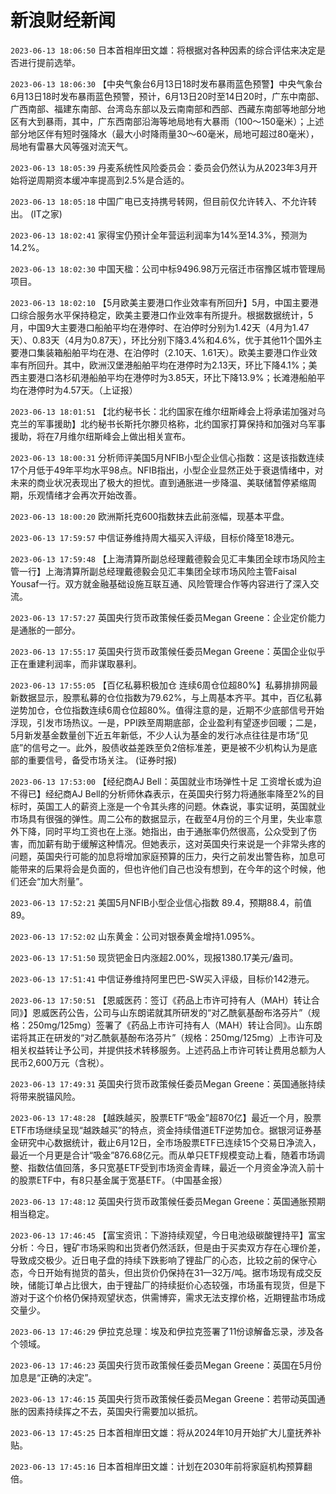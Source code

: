# 新浪财经新闻
`2023-06-13 18:06:50` 日本首相岸田文雄：将根据对各种因素的综合评估来决定是否进行提前选举。

`2023-06-13 18:06:30` 【中央气象台6月13日18时发布暴雨蓝色预警】中央气象台6月13日18时发布暴雨蓝色预警，预计，6月13日20时至14日20时，广东中南部、广西南部、福建东南部、台湾岛东部以及云南南部和西部、西藏东南部等地部分地区有大到暴雨，其中，广东西南部沿海等地局地有大暴雨（100～150毫米）；上述部分地区伴有短时强降水（最大小时降雨量30～60毫米，局地可超过80毫米），局地有雷暴大风等强对流天气。

`2023-06-13 18:05:39` 丹麦系统性风险委员会：委员会仍然认为从2023年3月开始将逆周期资本缓冲率提高到2.5%是合适的。

`2023-06-13 18:05:18`   中国广电已支持携号转网，但目前仅允许转入、不允许转出。 (IT之家)

`2023-06-13 18:02:41` 家得宝仍预计全年营运利润率为14%至14.3%，预测为14.2%。

`2023-06-13 18:02:30` 中国天楹：公司中标9496.98万元宿迁市宿豫区城市管理局项目。

`2023-06-13 18:02:10` 【5月欧美主要港口作业效率有所回升】5月，中国主要港口综合服务水平保持稳定，欧美主要港口作业效率有所提升。根据数据统计，5月，中国9大主要港口船舶平均在港停时、在泊停时分别为1.42天（4月为1.47天）、0.83天（4月为0.87天），环比分别下降3.4%和4.6%，优于其他11个国外主要港口集装箱船舶平均在港、在泊停时（2.10天、1.61天）。欧美主要港口作业效率有所回升。其中，欧洲汉堡港船舶平均在港停时为2.13天，环比下降4.1%；美西主要港口洛杉矶港船舶平均在港停时为3.85天，环比下降13.9%；长滩港船舶平均在港停时为4.57天。（上证报）

`2023-06-13 18:01:51`   【北约秘书长：北约国家在维尔纽斯峰会上将承诺加强对乌克兰的军事援助】北约秘书长斯托尔滕贝格称，北约国家打算保持和加强对乌军事援助，将在7月维尔纽斯峰会上做出相关宣布。

`2023-06-13 18:00:31` 分析师评美国5月NFIB小型企业信心指数：这是该指数连续17个月低于49年平均水平98点。NFIB指出，小型企业显然正处于衰退情绪中，对未来的商业状况表现出了极大的担忧。直到通胀进一步降温、美联储暂停紧缩周期，乐观情绪才会再次开始改善。

`2023-06-13 18:00:20` 欧洲斯托克600指数抹去此前涨幅，现基本平盘。

`2023-06-13 17:59:57`   中信证券维持周大福买入评级，目标价降至18港元。

`2023-06-13 17:59:48`   【上海清算所副总经理戴德毅会见汇丰集团全球市场风险主管一行】上海清算所副总经理戴德毅会见汇丰集团全球市场风险主管Faisal Yousaf一行。双方就金融基础设施互联互通、风险管理合作等内容进行了深入交流。

`2023-06-13 17:57:27` 英国央行货币政策候任委员Megan Greene：企业定价能力是通胀的一部分。

`2023-06-13 17:55:17` 英国央行货币政策候任委员Megan Greene：英国企业似乎正在重建利润率，而非谋取暴利。

`2023-06-13 17:55:05` 【百亿私募积极加仓 连续6周仓位超80%】私募排排网最新数据显示，股票私募的仓位指数为79.62%，与上周基本齐平。其中，百亿私募逆势加仓，仓位指数连续6周仓位超80%。值得注意的是，近期不少底部信号开始浮现，引发市场热议。一是，PPI跌至周期底部，企业盈利有望逐步回暖；二是，5月新发基金数量创下近五年新低，不少人认为基金的发行冰点往往是市场“见底”的信号之一。此外，股债收益差跌至负2倍标准差，更是被不少机构认为是底部的重要信号，备受市场关注。 (证券时报)

`2023-06-13 17:53:00` 【经纪商AJ Bell：英国就业市场弹性十足 工资增长或为迫不得已】经纪商AJ Bell的分析师休森表示，在英国央行努力将通胀率降至2%的目标时，英国工人的薪资上涨是一个令其头疼的问题。休森说，事实证明，英国就业市场具有很强的弹性。周二公布的数据显示，在截至4月份的三个月里，失业率意外下降，同时平均工资也在上涨。她指出，由于通胀率仍然很高，公众受到了伤害，而加薪有助于缓解这种情况。但她表示，这对英国央行来说是一个非常头疼的问题，英国央行可能的加息将增加家庭预算的压力，央行之前发出警告称，加息可能带来的后果将会是负面的，但也许他们自己也没有想到，在今年的这个时候，他们还会“加大剂量”。

`2023-06-13 17:52:21` 美国5月NFIB小型企业信心指数 89.4，预期88.4，前值89。

`2023-06-13 17:52:02` 山东黄金：公司对银泰黄金增持1.095%。

`2023-06-13 17:51:50` 现货钯金日内涨超2.00%，现报1380.17美元/盎司。

`2023-06-13 17:51:41`   中信证券维持阿里巴巴-SW买入评级，目标价142港元。

`2023-06-13 17:50:51` 【恩威医药：签订《药品上市许可持有人（MAH）转让合同》】恩威医药公告，公司与山东朗诺就其所研发的“对乙酰氨基酚布洛芬片”（规格：250mg/125mg）签署了《药品上市许可持有人（MAH）转让合同》。山东朗诺将其正在研发的“对乙酰氨基酚布洛芬片”（规格：250mg/125mg）上市许可及相关权益转让予公司，并提供技术转移服务。上述药品上市许可转让费用总额为人民币2,600万元（含税）。

`2023-06-13 17:49:31` 英国央行货币政策候任委员Megan Greene：英国通胀持续将带来脱锚风险。

`2023-06-13 17:48:28` 【越跌越买，股票ETF“吸金”超870亿】最近一个月，股票ETF市场继续呈现“越跌越买”的特点，资金持续借道ETF逆势加仓。据银河证券基金研究中心数据统计，截止6月12日，全市场股票ETF已连续15个交易日净流入，最近一个月更是合计“吸金”876.68亿元。而从单只ETF规模变动上看，随着市场调整、指数估值回落，多只宽基ETF受到市场资金青睐，最近一个月资金净流入前十的股票ETF中，有8只基金属于宽基ETF。（中国基金报）

`2023-06-13 17:48:12` 英国央行货币政策候任委员Megan Greene：英国通胀预期相当稳定。

`2023-06-13 17:46:45` 【富宝资讯：下游持续观望，今日电池级碳酸锂持平】富宝分析：今日，锂矿市场采购和出货者仍然活跃，但是由于买卖双方存在心理价差，导致成交极少。近日电子盘的持续下跌影响了锂盐厂的心态，比较之前的保守心态，今日开始有抛货的苗头，但出货价仍保持在31—32万/吨。据市场现有成交反映，储能订单占比很大，由于锂盐厂的持续挺价心态较强，市场虽有现货，但是下游对于这个价格仍保持观望状态，供需博弈，需求无法支撑价格，近期锂盐市场成交量少。

`2023-06-13 17:46:29` 伊拉克总理：埃及和伊拉克签署了11份谅解备忘录，涉及各个领域。

`2023-06-13 17:46:23` 英国央行货币政策候任委员Megan Greene：英国在5月份加息是“正确的决定”。

`2023-06-13 17:46:15` 英国央行货币政策候任委员Megan Greene：若带动英国通胀的因素持续挥之不去，英国央行需要加以抵抗。

`2023-06-13 17:45:25` 日本首相岸田文雄：将从2024年10月开始扩大儿童抚养补贴。

`2023-06-13 17:45:16` 日本首相岸田文雄：计划在2030年前将家庭机构预算翻倍。

